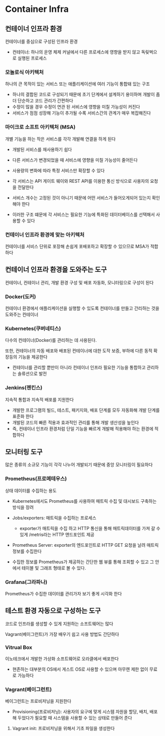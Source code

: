 # Container Infra

## 컨테이너 인프라 환경

컨테이너를 중심으로 구성된 인프라 환경

- 컨테이너: 하나의 운영 체제 커널에서 다른 프로세스에 영향을 받지 않고 독맂벅으로 실행된 프로세스

### 모놀로식 아키텍처

하나의 큰 목적이 있는 서비스 또는 애플리케이션에 여러 기능이 통합돼 있는 구조

- 하나의 결합된 코드로 구성되기 때문에 초기 단계에서 설계하기 용이하며 개발이 좀 더 단순하고 코드 관리가 간편하다
- 수정이 많을 경우 수정이 연관 된 서비스에 영향을 미칠 가능성이 커진다
- 서비스가 점점 성장해 기능이 추가될 수록 서비스간의 관계가 매우 복잡해진다

### 마이크로 소프트 아키텍처 (MSA)

개별 기능을 하는 작은 서비스를 각각 개발해 연결을 하게 된다

- 개발된 서비스를 재사용하기 쉽다
- 다른 서비스가 변경되었을 때 서비스에 영향을 미칠 가능성이 줄어든다
- 사용량의 변화에 따라 특정 서비스만 확장할 수 있다
- 각 서비스는 API 게이트 웨이와 REST API를 이용한 통신 방식으로 사용자의 요청을 전달한다
- 서비스 개수는 고정된 것이 아니기 때문에 어떤 서비스가 들어오게되어 있는지 확인해야 한다

- 이러한 구조 떄문에 각 서비스는 필요한 기능에 특화된 데이터베이스를 선택해서 사용할 수 있다

### 컨테이너 인프라 환경에 맞는 아키텍처

컨테이너를 서비스 단위로 포장해 손쉽게 포배포하고 확장할 수 있으므로 MSA가 적합하다

## 컨테이너 인프라 환경을 도와주는 도구

컨테이너, 컨테이너 관리, 개발 환경 구성 및 배포 자동화, 모니터링으로 구성이 된다

### Docker(도커)

컨테이너 환경에서 애플리케이션을 실행할 수 있도록 컨테이너를 만들고 간리하는 것을 도와주는 컨테이너

### Kubernetes(쿠버네티스)

다수의 컨테이너(Docker)를 관리하는 데 사용된다.

또한, 컨테이너의 자동 배포와 배포된 컨테이너에 대한 도작 보증, 부하에 다른 동적 확장등의 기능을 제공한다

- 컨테이너를 관리할 뿐만이 아니라 컨테이너 인프라 필요한 기능을 통합하고 관리하는 솔류션으로 발전

### Jenkins(젠킨스)

지속적 통합과 지속적 배포를 지원한다

- 개발한 프로그램의 빌드, 테스트, 패키지와, 배포 단계를 모두 자동화해 개발 단계를 표준화 한다
- 개발된 코드의 빠른 적용과 효과적인 관리를 통해 개발 생산성을 높인다
- 즉, 컨테이너 인프라 환경처럼 단일 기능을 빠르게 개발해 적용해야 하는 환경에 적합하다

## 모니터링 도구

많은 종류의 소규모 기능이 각각 나누어 개발되기 때문에 중앙 모니터링이 필요하다

### Prometheus(프로메테우스)

상태 데이터를 수집하는 용도

- Kubernetes에서도 Prometheus를 사용하여 매트릭 수집 및 대시보드 구축하는 방식을 장려

- Jobs/exporters: 매트릭을 수집하는 프로세스
  - exporter가 매트릭을 수집 하고 HTTP 통신을 통해 매트릭데이터를 가져 갈 수 있게 /metris라는 HTTP 앤드포인트 제공
- Prometheus Server: exporter의 엔드포인트로 HTTP GET 요청을 날려 매트릭 정보를 수집한다

- 수집한 정보를 Prometheus가 제공하는 간단한 웹 뷰를 통해 조회할 수 있고 그 안에서 테이블 및 그래프 형태로 볼 수 있다.

### Grafana(그라파나)

Prometheus가 수집한 데이터를 관리가자 보기 좋게 시각화 한다

## 테스트 환경 자동으로 구성하는 도구

코드로 인프라를 생성할 수 있게 지원하는 소프트웨어는 많다

Vagrant(베이그런트)가 가장 배우기 쉽고 사용 방법도 간단하다

### Vitrual Box

이노테크에서 개발한 가상화 소프트웨어로 오라클에서 배포한다

- 현존하는 대부분의 OS에서 게스트 OS로 사용할 수 있으며 아무렌 제한 없이 무료로 가능하다

### Vagrant(베이그런트)

베이그런트는 프로비저닝을 지원한다

- Provisioning(프로비저닝): 사용자의 요구에 맞게 시스템 자원을 할당, 배치, 배포해 두었다가 필요할 때 시스템을 사용할 수 있는 상태로 만들어 준다

1. Vagrant init: 프로비저닝을 위해서 기초 파일을 생성한다
